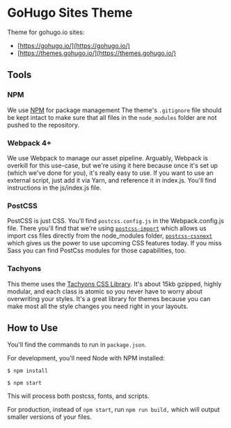 # GoHugo Sites Theme

Theme for gohugo.io sites:
* [https://gohugo.io/](https://gohugo.io/)
* [https://themes.gohugo.io/](https://themes.gohugo.io/)



## Tools

### NPM

We use [NPM](https://www.npmjs.com/) for package management The theme's `.gitignore` file should be kept intact to make sure that all files in the `node_modules` folder are not pushed to the repository.

### Webpack 4+

We use Webpack to manage our asset pipeline. Arguably, Webpack is overkill for this use-case, but we're using it here because once it's set up (which we've done for you), it's really easy to use. If you want to use an external script, just add it via Yarn, and reference it in index.js. You'll find instructions in the js/index.js file.

### PostCSS
PostCSS is just CSS. You'll find `postcss.config.js` in the Webpack.config.js file. There you'll find that we're using [`postcss-import`](https://github.com/postcss/postcss-import) which allows us import css files directly from the node_modules folder, [`postcss-cssnext`](http://cssnext.io/features/) which gives us the power to use upcoming CSS features today. If you miss Sass you can find PostCss modules for those capabilities, too.


### Tachyons

This theme uses the [Tachyons CSS Library](http://tachyons.io/). It's about 15kb gzipped, highly modular, and each class is atomic so you never have to worry about overwriting your styles. It's a great library for themes because you can make most all the style changes you need right in your layouts.

## How to Use

You'll find the commands to run in `package.json`.

For development, you'll need Node with NPM installed:

```
$ npm install

$ npm start

```
This will process both postcss, fonts, and scripts.

For production, instead of `npm start`, run `npm run build,` which will output smaller versions of your files.


